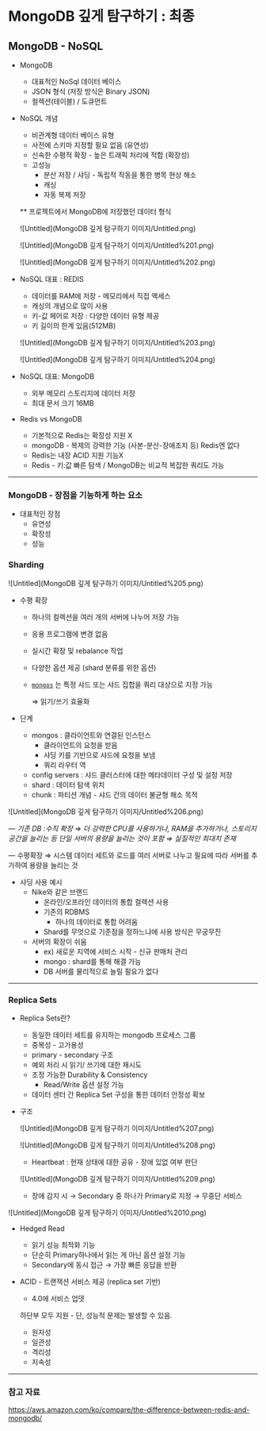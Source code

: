 # MongoDB 깊게 탐구하기 : 최종

## MongoDB - NoSQL

- MongoDB
    - 대표적인 NoSql 데이터 베이스
    - JSON 형식 (저장 방식은 Binary JSON)
    - 컬렉션(테이블) / 도큐먼트

- NoSQL 개념
    - 비관계형 데이터 베이스 유형
    - 사전에 스키마 지정할 필요 없음 (유연성)
    - 신속한 수평적 확장 - 높은 트래픽 처리에 적합 (확장성)
    - 고성능
        - 분산 저장 / 샤딩 - 독립적 작동을 통한 병목 현상 해소
        - 캐싱
        - 자동 복제 저장
    
    ** 프로젝트에서 MongoDB에 저장했던 데이터 형식
    
    ![Untitled](MongoDB 깊게 탐구하기 이미지/Untitled.png)
    
    ![Untitled](MongoDB 깊게 탐구하기 이미지/Untitled%201.png)
    
    ![Untitled](MongoDB 깊게 탐구하기 이미지/Untitled%202.png)
    
- NoSQL 대표 : REDIS
    - 데이터를 RAM에 저장 - 메모리에서 직접 액세스
    - 캐싱의 개념으로 많이 사용
    - 키-값 페어로 저장 : 다양한 데이터 유형 제공
    - 키 길이의 한계 있음(512MB)
    
    ![Untitled](MongoDB 깊게 탐구하기 이미지/Untitled%203.png)
    
    ![Untitled](MongoDB 깊게 탐구하기 이미지/Untitled%204.png)
    
- NoSQL 대표:  MongoDB
    - 외부 메모리 스토리지에 데이터 저장
    - 최대 문서 크기 16MB

- Redis vs MongoDB
    - 기본적으로 Redis는 확장성 지원 X
    - mongoDB - 복제의 강력한 기능 (사본-분산-장애조치 등) Redis엔 없다
    - Redis는 내장 ACID 지원 기능X
    - Redis - 키:값 빠른 탐색 / MongoDB는 비교적 복잡한 쿼리도 가능

---

### MongoDB  - 장점을 기능하게 하는 요소

- 대표적인 장점
    - 유연성
    - 확장성
    - 성능

### Sharding

![Untitled](MongoDB 깊게 탐구하기 이미지/Untitled%205.png)

- 수평 확장
    - 하나의 컬렉션을 여러 개의 서버에 나누어 저장 가능
    - 응용 프로그램에 변경 없음
    - 실시간 확장 및 rebalance 작업
    - 다양한 옵션 제공 (shard 분류를 위한 옵션)
    - [`mongos`](https://www.mongodb.com/ko-kr/docs/manual/reference/program/mongos/#mongodb-binary-bin.mongos) 는 특정 샤드 또는 샤드 집합을 쿼리 대상으로 지정 가능
        
        ⇒ 읽기/쓰기 효율화
        
    
- 단계
    - mongos : 클라이언트와 연결된 인스턴스
        - 클라이언트의 요청을 받음
        - 샤딩 키를 기반으로 샤드에 요청을 보냄
        - 쿼리 라우터 역
    - config servers : 샤드 클러스터에 대한 메타데이터 구성 및 설정 저장
    - shard :  데이터 탐색 위치
    - chunk : 파티션 개념 - 샤드 간의 데이터 불균형 해소 목적

![Untitled](MongoDB 깊게 탐구하기 이미지/Untitled%206.png)

*— 기존 DB :수직 확장 ⇒ 더 강력한 CPU를 사용하거나, RAM을 추가하거나, 스토리지 공간을 늘리는 등 단일 서버의 용량을 늘리는 것이 포함 ⇒ 실질적인 최대치 존재*

— 수평확장 ⇒ 시스템 데이터 세트와 로드를 여러 서버로 나누고 필요에 따라 서버를 추가하여 용량을 늘리는 것

- 샤딩 사용 예시
    - Nike와 같은 브랜드
        - 온라인/오프라인 데이터의 통합 컬렉션 사용
        - 기존의 RDBMS
            - 하나의 데이터로 통합 어려움
        - Shard를 무엇으로 기준점을 정하느냐에 사용 방식은 무궁무진
    - 서버의 확장이 쉬움
        - ex) 새로운 지역에 서비스 시작 - 신규 판매처 관리
        - mongo : shard를 통해 해결 가능
        - DB 서버를 물리적으로 늘릴 필요가 없다

---

### Replica Sets

- Replica Sets란?
    - 동일한 데이터 세트를 유지하는 mongodb 프로세스 그룹
    - 중복성 - 고가용성
    - primary - secondary 구조
    - 예외 처리 시 읽기/ 쓰기에 대한 재시도
    - 조정 가능한 Durability & Consistency
        - Read/Write 옵션 설정 가능
    - 데이터 센터 간 Replica Set 구성을 통한 데이터 안정성 확보

- 구조
    
    ![Untitled](MongoDB 깊게 탐구하기 이미지/Untitled%207.png)
    
    ![Untitled](MongoDB 깊게 탐구하기 이미지/Untitled%208.png)
    
    - Heartbeat : 현재 상태에 대한 공유 - 장애 있없 여부 판단
    
    ![Untitled](MongoDB 깊게 탐구하기 이미지/Untitled%209.png)
    
    - 장애 감지 시 → Secondary 중 하나가 Primary로 지정 → 무중단 서비스

![Untitled](MongoDB 깊게 탐구하기 이미지/Untitled%2010.png)

- Hedged Read
    - 읽기 성능 최적화 기능
    - 단순히 Primary하나에서 읽는 게 아닌 옵션 설정 기능
    - Secondary에 동시 접근 → 가장 빠른 응답을 반환

- ACID - 트랜잭션 서비스 제공 (replica set 기반)
    - 4.0에 서비스 업뎃
    
    하단부 모두 지원 - 단, 성능적 문제는 발생할 수 있음.
    
    - 원자성
    - 일관성
    - 격리성
    - 지속성

---

### 참고 자료

https://aws.amazon.com/ko/compare/the-difference-between-redis-and-mongodb/